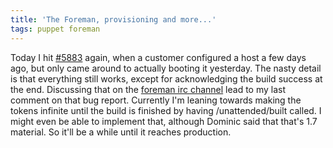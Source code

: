 ```yaml
---
title: 'The Foreman, provisioning and more...'
tags: puppet foreman
---
```


Today I hit [#5883](http://projects.theforeman.org/issues/5883) again, when a
customer configured a host a few days ago, but only came around to actually
booting it yesterday. The nasty detail is that everything still works, except
for acknowledging the build success at the end. Discussing that on the [foreman
irc channel](irc://#theforeman@freenode.net) lead to my last comment on that
bug report. Currently I'm leaning towards making the tokens infinite until the
build is finished by having /unattended/built called. I might even be able to
implement that, although Dominic said that that's 1.7 material. So it'll be a
while until it reaches production.
